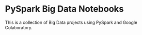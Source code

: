 # PySpark Big Data Notebooks

This is a collection of Big Data projects using PySpark and Google Colaboratory.
